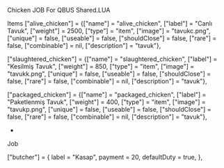 Chicken JOB For QBUS
Shared.LUA

Items
["alive_chicken"] 				 = {["name"] = "alive_chicken", 			  	["label"] = "Canlı Tavuk", 				["weight"] = 2500, 		["type"] = "item", 		["image"] = "tavukc.png", 			["unique"] = false, 	["useable"] = false, 	["shouldClose"] = false, ["rare"] = false,   ["combinable"] = nil,   ["description"] = "tavuk"},
	
["slaughtered_chicken"] 		 = {["name"] = "slaughtered_chicken", 			["label"] = "Kesilmiş Tavuk", 			["weight"] = 850, 		["type"] = "item", 		["image"] = "tavukk.png", 			["unique"] = false, 	["useable"] = false, 	["shouldClose"] = false, ["rare"] = false,   ["combinable"] = nil,   ["description"] = "tavuk"},
	

["packaged_chicken"] 			 = {["name"] = "packaged_chicken", 			  	["label"] = "Paketlenmiş Tavuk", 		["weight"] = 400, 		["type"] = "item", 		["image"] = "tavukp.png", 			["unique"] = false, 	["useable"] = false, 	["shouldClose"] = false, ["rare"] = false,   ["combinable"] = nil,   ["description"] = "tavuk"},

-
Job

["butcher"] = {
		label = "Kasap",
		payment = 20,
		defaultDuty = true,
	},